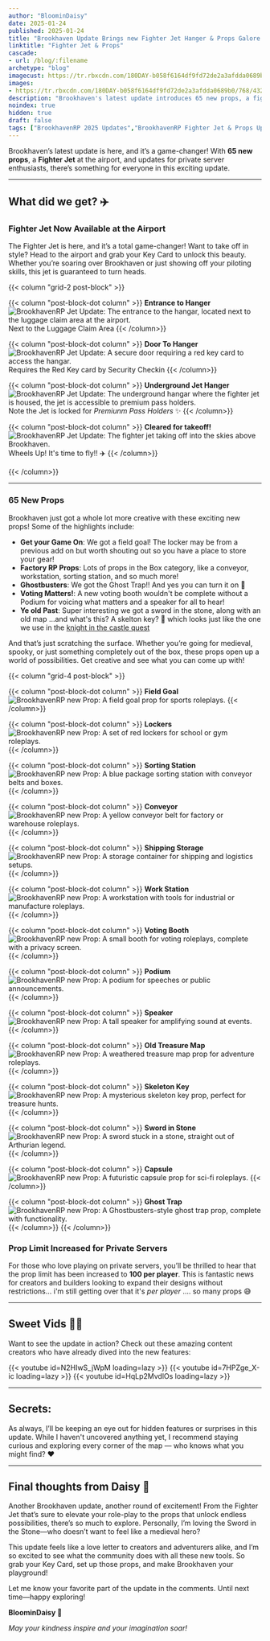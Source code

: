 ```yaml
---
author: "BloominDaisy"
date: 2025-01-24
published: 2025-01-24
title: "Brookhaven Update Brings new Fighter Jet Hanger & Props Galore!"
linktitle: "Fighter Jet & Props"
cascade:
- url: /blog/:filename
archetype: "blog"
imagecust: https://tr.rbxcdn.com/180DAY-b058f6164df9fd72de2a3afdda0689b0/768/432/Image/Webp/noFilter
images:
- https://tr.rbxcdn.com/180DAY-b058f6164df9fd72de2a3afdda0689b0/768/432/Image/Webp/noFilter
description: "Brookhaven's latest update introduces 65 new props, a fighter jet at the airport, and an increased prop limit for private servers!"
noindex: true
hidden: true
draft: false
tags: ["BrookhavenRP 2025 Updates","BrookhavenRP Fighter Jet & Props Update" ]
---
```


Brookhaven’s latest update is here, and it’s a game-changer! With **65 new props**, a **Fighter Jet** at the airport, and updates for private server enthusiasts, there’s something for everyone in this exciting update.

---

## What did we get? ✈️

### Fighter Jet Now Available at the Airport

The Fighter Jet is here, and it’s a total game-changer! Want to take off in style? Head to the airport and grab your Key Card to unlock this beauty. Whether you’re soaring over Brookhaven or just showing off your piloting skills, this jet is guaranteed to turn heads. 


{{< column "grid-2 post-block" >}}

{{< column "post-block-dot column" >}}
**Entrance to Hanger**
![BrookhavenRP Jet Update: The entrance to the hangar, located next to the luggage claim area at the airport.](/images/blog/fighter_jet_&_props_update_jet_entrance.png)
Next to the Luggage Claim Area
{{< /column>}}

{{< column "post-block-dot column" >}}
**Door To Hanger**
![BrookhavenRP Jet Update: A secure door requiring a red key card to access the hangar.](/images/blog/fighter_jet_&_props_update_jet_entrance_door.png)
Requires the Red Key card by Security Checkin
{{< /column>}}

{{< column "post-block-dot column" >}}
**Underground Jet Hanger**
![BrookhavenRP Jet Update: The underground hangar where the fighter jet is housed, the jet is accessible to premium pass holders.](/images/blog/fighter_jet_&_props_update_jet_room.png)
Note the Jet is locked for _Premiunm Pass Holders_ ✨
{{< /column>}}

{{< column "post-block-dot column" >}}
**Cleared for takeoff!**
![BrookhavenRP Jet Update: The fighter jet taking off into the skies above Brookhaven.](/images/blog/fighter_jet_&_props_update_jet_door.png)
Wheels Up! It's time to fly!! ✈️
{{< /column>}}


{{< /column>}}

---

### 65 New Props

Brookhaven just got a whole lot more creative with these exciting new props! Some of the highlights include:

- **Get your Game On**: We got a field goal! The locker may be from a previous add on but worth shouting out so you have a place to store your gear!
- **Factory RP Props**: Lots of props in the Box category, like a conveyor, workstation, sorting station, and so much more!
- **Ghostbusters**: We got the Ghost Trap!! And yes you can turn it on :stars:
- **Voting Matters!**: A new voting booth wouldn't be complete without a Podium for voicing what matters and a speaker for all to hear!
- **Ye old Past**: Super interesting we got a sword in the stone, along with an old map ...and what's this? A skelton key? 🤔 which looks just like the one we use in the [knight in the castle quest](/lore/quests/knight_of_the_castle/)

And that’s just scratching the surface. Whether you’re going for medieval, spooky, or just something completely out of the box, these props open up a world of possibilities. Get creative and see what you can come up with!

{{< column "grid-4 post-block" >}}

{{< column "post-block-dot column" >}}
**Field Goal**
![BrookhavenRP new Prop: A field goal prop for sports roleplays.](/images/blog/props_update_2025_field_goal.png)
{{< /column>}}

{{< column "post-block-dot column" >}}
**Lockers**
![BrookhavenRP new Prop: A set of red lockers for school or gym roleplays.](/images/blog/props_update_2025_lockers.png)
{{< /column>}}

{{< column "post-block-dot column" >}}
**Sorting Station**
![BrookhavenRP new Prop: A blue package sorting station with conveyor belts and boxes.](/images/blog/props_update_2025_package_sorting_station.png)
{{< /column>}}

{{< column "post-block-dot column" >}}
**Conveyor**
![BrookhavenRP new Prop: A yellow conveyor belt for factory or warehouse roleplays.](/images/blog/props_update_2025_conveyor.png)
{{< /column>}}

{{< column "post-block-dot column" >}}
**Shipping Storage**
![BrookhavenRP new Prop: A storage container for shipping and logistics setups.](/images/blog/props_update_2025_shipping_storage.png)
{{< /column>}}

{{< column "post-block-dot column" >}}
**Work Station**
![BrookhavenRP new Prop: A workstation with tools for industrial or manufacture roleplays.](/images/blog/props_update_2025_shipping_workstation.png)
{{< /column>}}

{{< column "post-block-dot column" >}}
**Voting Booth**
![BrookhavenRP new Prop: A small booth for voting roleplays, complete with a privacy screen.](/images/blog/props_update_2025_voting_booth.png)
{{< /column>}}

{{< column "post-block-dot column" >}}
**Podium**
![BrookhavenRP new Prop: A podium for speeches or public announcements.](/images/blog/props_update_2025_podium.png)
{{< /column>}}

{{< column "post-block-dot column" >}}
**Speaker**
![BrookhavenRP new Prop: A tall speaker for amplifying sound at events.](/images/blog/props_update_2025_speaker.png)
{{< /column>}}


{{< column "post-block-dot column" >}}
**Old Treasure Map**
![BrookhavenRP new Prop: A weathered treasure map prop for adventure roleplays.](/images/blog/props_update_2025_old_map.png)
{{< /column>}}

{{< column "post-block-dot column" >}}
**Skeleton Key**
![BrookhavenRP new Prop: A mysterious skeleton key prop, perfect for treasure hunts.](/images/blog/props_update_2025_skeleton_key.png)
{{< /column>}}

{{< column "post-block-dot column" >}}
**Sword in Stone**
![BrookhavenRP new Prop: A sword stuck in a stone, straight out of Arthurian legend.](/images/blog/props_update_2025_sword_in_stone.png)
{{< /column>}}

{{< column "post-block-dot column" >}}
**Capsule**
![BrookhavenRP new Prop: A futuristic capsule prop for sci-fi roleplays.](/images/blog/props_update_2025_capsule.png)
{{< /column>}}

{{< column "post-block-dot column" >}}
**Ghost Trap**
![BrookhavenRP new Prop: A Ghostbusters-style ghost trap prop, complete with functionality.](/images/blog/props_update_2025_ghost_trap.png)
{{< /column>}}
{{< /column>}}


### Prop Limit Increased for Private Servers

For those who love playing on private servers, you’ll be thrilled to hear that the prop limit has been increased to **100 per player**. This is fantastic news for creators and builders looking to expand their designs without restrictions... i'm still getting over that it's _per player_ .... so many props 😅

---

## Sweet Vids 🎥✨

Want to see the update in action? Check out these amazing content creators who have already dived into the new features:

<div class="grid-2 post-vid-dot">
{{< youtube id=N2HIwS_jWpM loading=lazy >}}
{{< youtube id=7HPZge_X-ic loading=lazy >}}
{{< youtube id=HqLp2MvdlOs loading=lazy >}}
</div>

---

## Secrets:

As always, I’ll be keeping an eye out for hidden features or surprises in this update. While I haven't uncovered anything yet, I recommend staying curious and exploring every corner of the map — who knows what you might find? :hearts:

---

## Final thoughts from Daisy 💜

Another Brookhaven update, another round of excitement! From the Fighter Jet that’s sure to elevate your role-play to the props that unlock endless possibilities, there’s so much to explore. Personally, I’m loving the Sword in the Stone—who doesn’t want to feel like a medieval hero?

This update feels like a love letter to creators and adventurers alike, and I’m so excited to see what the community does with all these new tools. So grab your Key Card, set up those props, and make Brookhaven your playground!

Let me know your favorite part of the update in the comments. Until next time—happy exploring!

**BloominDaisy 💜**

*May your kindness inspire and your imagination soar!*